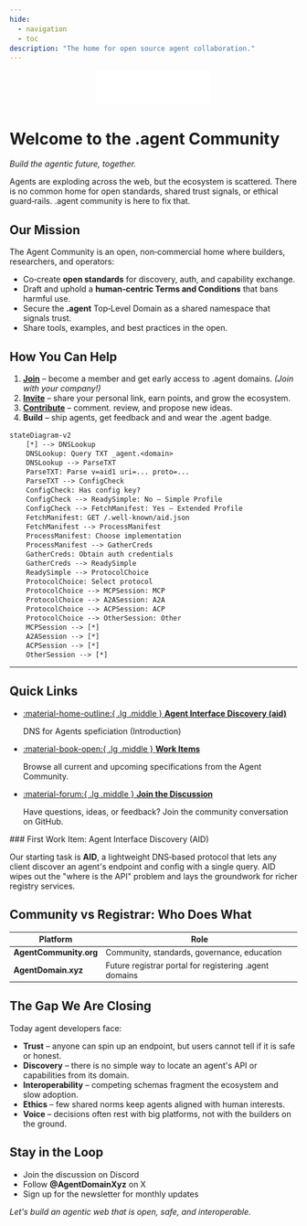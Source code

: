 ```yaml
---
hide:
  - navigation
  - toc
description: "The home for open source agent collaboration."
---
```


<div style="text-align: center; margin-bottom: 2rem;">
  <img src="./assets/logo.svg" alt="Agent Community Logo" style="max-width: 200px; height: auto;">
</div>

# Welcome to the .agent Community

*Build the agentic future, together.*

Agents are exploding across the web, but the ecosystem is scattered. There is no common home for open standards, shared trust signals, or ethical guard‑rails. .agent community is here to fix that.

## Our Mission

The Agent Community is an open, non‑commercial home where builders, researchers, and operators:

* Co‑create **open standards** for discovery, auth, and capability exchange.
* Draft and uphold a **human‑centric Terms and Conditions** that bans harmful use.
* Secure the **.agent** Top‑Level Domain as a shared namespace that signals trust.
* Share tools, examples, and best practices in the open.

## How You Can Help

1. **[Join](https://agentcommunity.org)** – become a member and get early access to .agent domains. _(Join with your company!)_
2. **[Invite](https://agentcommunity.org)** – share your personal link, earn points, and grow the ecosystem.
3. **[Contribute](https://github.com/orgs/agentcommunity)** – comment. review, and propose new ideas.
4. **Build** – ship agents, get feedback and and wear the .agent badge.

```mermaid
stateDiagram-v2
    [*] --> DNSLookup
    DNSLookup: Query TXT _agent.<domain>
    DNSLookup --> ParseTXT
    ParseTXT: Parse v=aid1 uri=... proto=...
    ParseTXT --> ConfigCheck
    ConfigCheck: Has config key?
    ConfigCheck --> ReadySimple: No – Simple Profile
    ConfigCheck --> FetchManifest: Yes – Extended Profile
    FetchManifest: GET /.well-known/aid.json
    FetchManifest --> ProcessManifest
    ProcessManifest: Choose implementation
    ProcessManifest --> GatherCreds
    GatherCreds: Obtain auth credentials
    GatherCreds --> ReadySimple
    ReadySimple --> ProtocolChoice
    ProtocolChoice: Select protocol
    ProtocolChoice --> MCPSession: MCP
    ProtocolChoice --> A2ASession: A2A
    ProtocolChoice --> ACPSession: ACP
    ProtocolChoice --> OtherSession: Other
    MCPSession --> [*]
    A2ASession --> [*]
    ACPSession --> [*]
    OtherSession --> [*]
```

---

## Quick Links


<div class="grid cards" markdown>

-   [:material-home-outline:{ .lg .middle } __Agent Interface Discovery (aid)__](aid/index.md)

    DNS for Agents speficiation (Introduction)

-   [:material-book-open:{ .lg .middle } __Work Items__](work-items/index.md)

    Browse all current and upcoming specifications from the Agent Community.


-   [:material-forum:{ .lg .middle } __Join the Discussion__](https://github.com/orgs/agentcommunity/discussions)


    Have questions, ideas, or feedback? Join the community conversation on GitHub.



</div>
### First Work Item: Agent Interface Discovery (AID)

Our starting task is **AID**, a lightweight DNS‑based protocol that lets any client discover an agent's endpoint and config with a single query. AID wipes out the "where is the API" problem and lays the groundwork for richer registry services.

## Community vs Registrar: Who Does What

| Platform               | Role                                                   |
| ---------------------- | ------------------------------------------------------ |
| **AgentCommunity.org** | Community, standards, governance, education            |
| **AgentDomain.xyz**    | Future registrar portal for registering .agent domains |



## The Gap We Are Closing

Today agent developers face:

* **Trust** – anyone can spin up an endpoint, but users cannot tell if it is safe or honest.
* **Discovery** – there is no simple way to locate an agent's API or capabilities from its domain.
* **Interoperability** – competing schemas fragment the ecosystem and slow adoption.
* **Ethics** – few shared norms keep agents aligned with human interests.
* **Voice** – decisions often rest with big platforms, not with the builders on the ground.



## Stay in the Loop

* Join the discussion on Discord
* Follow **@AgentDomainXyz** on X
* Sign up for the newsletter for monthly updates

*Let's build an agentic web that is open, safe, and interoperable.*